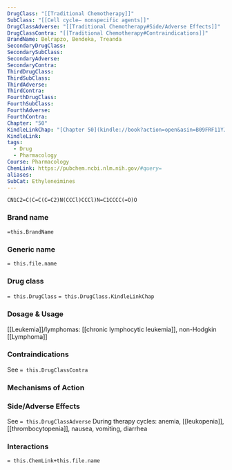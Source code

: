 ```yaml
---
DrugClass: "[[Traditional Chemotherapy]]"
SubClass: "[[Cell cycle– nonspecific agents]]"
DrugClassAdverse: "[[Traditional Chemotherapy#Side/Adverse Effects]]"
DrugClassContra: "[[Traditional Chemotherapy#Contraindications]]"
BrandName: Belrapzo, Bendeka, Treanda
SecondaryDrugClass: 
SecondarySubClass: 
SecondaryAdverse: 
SecondaryContra: 
ThirdDrugClass: 
ThirdSubClass: 
ThirdAdverse: 
ThirdContra: 
FourthDrugClass: 
FourthSubClass: 
FourthAdverse: 
FourthContra: 
Chapter: "50"
KindleLinkChap: "[Chapter 50](kindle://book?action=open&asin=B09FRF11YJ&location=29267)"
KindleLink: 
tags:
  - Drug
  - Pharmacology
Course: Pharmacology
ChemLink: https://pubchem.ncbi.nlm.nih.gov/#query=
aliases: 
SubCat: Ethyleneimines
---
```

```smiles
CN1C2=C(C=C(C=C2)N(CCCl)CCCl)N=C1CCCC(=O)O
```

### Brand name
`=this.BrandName`

### Generic name
`= this.file.name`

### Drug class 
`= this.DrugClass`
	`= this.DrugClass.KindleLinkChap`

### Dosage & Usage
[[Leukemia]]/lymphomas: [[chronic lymphocytic leukemia]], non-Hodgkin [[Lymphoma]] 


### Contraindications
See `= this.DrugClassContra`

### Mechanisms of Action


### Side/Adverse Effects
See `= this.DrugClassAdverse`
During therapy cycles: anemia, [[leukopenia]], [[thrombocytopenia]], nausea, vomiting, diarrhea

### Interactions

`= this.ChemLink+this.file.name`

